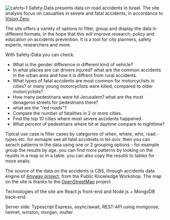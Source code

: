 ![cahrts-1](https://user-images.githubusercontent.com/342644/112526699-e8863b80-8daa-11eb-8cd3-1bb81b23db1e.PNG)
Safety-Data presents data on road accidents in Israel. The site analysis focus on casualties in severe and fatal accidents, in accordance to [Vision Zero](https://en.wikipedia.org/wiki/Vision_Zero).

The site offers a variety of options to filter, group and display the data in different formats, in the hope that this will improve research, policy and education on accidents prevention. It is a tool for city planners, safety experts, researchers and more.  

With Safety-Data you can check:
* What is the gender difference in different kind of vehicle?
* In what places are car drivers injured? what are the common accidents in the urban area and how it is diffrent from rural accidents.
* What types of fatal accidents are most common for motorcyclists in cities? or many young motorcyclists were killed, compared to older motorcyclists?
* How many pedestrians were hit Jerusalem? what are the most denageros streets for pedestrians there?  
* what are the "red roads"?
* Compare the number of fatalities in 2 or more cities. 
* Find the top 10 cities where most severe accidents happened.
* What percent of pedestrians where hit at daytime compare to nighttime?

Tipical use case is filter cases by categories of when, where, who, road - types etc. for exmaple see all fatal accidnets in tel-aviv.
then you can serach patterns in the data using one or 2 grouping options - for example group the results by age. you can find more patterns by looking on the reuslts in a map or in a table. you can also copy the resutls to tables for more analis. 


The source of the data on the accidents is CBS, through accidents data engine of [Anyway project](https://www.anyway.co.il/), from the Public Knowledge Workshop. The map on the site is thanks to the [OpenStreetMap](https://www.openstreetmap.org/) project

Technologies of the site are React.js front-end and Node.js + MongoDB back-end.

Server side:
Typescript Express, async/await, REST-API 
using mongoose, helmet, winston, morgan, multer


